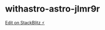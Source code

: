 # withastro-astro-jlmr9r

[Edit on StackBlitz ⚡️](https://stackblitz.com/edit/withastro-astro-jlmr9r)